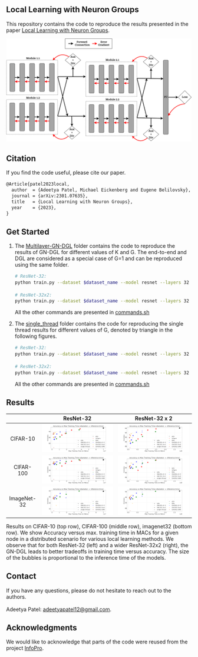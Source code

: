 ## Local Learning with Neuron Groups
This repository contains the code to reproduce the results presented in the paper [Local Learning with Neuron Groups](https://arxiv.org/abs/2301.07635).

![GN-DGL](Figures/ML_GN_DGL.png)

## Citation
If you find the code useful, please cite our paper.
```
@Article{patel2023local,
  author  = {Adeetya Patel, Michael Eickenberg and Eugene Belilovsky},
  journal = {arXiv:2301.07635},
  title   = {Local Learning with Neuron Groups},
  year    = {2023},
}
```
## Get Started

1. The [Multilayer-GN-DGL](Multilayer_GN_DGL) folder contains the code to reproduce the results of GN-DGL for different values of K and G. The end-to-end and DGL are considered as a special case of G=1 and can be reproduced using the same folder.
   ```bash
   # ResNet-32:
   python train.py --dataset $dataset_name --model resnet --layers 32 --droprate 0.0 --cos_lr  --local_module_num $K --groups $G --local_loss_mode cross_entropy --aux_net_widen 1 --wide-list 16,16,32,64 --aux_net_feature_dim 128 --aux_net_config 1c2f --detach --detach-ratio 1.0 --div-reg --div-temp 3.0 --div-weight 0.5 --eval-ensemble --ensemble-type layerwise
    
   # ResNet-32x2:
   python train.py --dataset $dataset_name --model resnet --layers 32 --droprate 0.0 --cos_lr  --local_module_num $K --groups $G --local_loss_mode cross_entropy --aux_net_widen 1 --wide-list 32,32,64,128 --aux_net_feature_dim 128 --aux_net_config 1c2f --detach --detach-ratio 1.0 --div-reg --div-temp 3.0 --div-weight 0.5 --eval-ensemble --ensemble-type layerwise
   ```
    
   All the other commands are presented in [commands\.sh](Multilayer_GN_DGL/commands.sh)

2. The [single_thread](single_thread) folder contains the code for reproducing the single thread results for different values of G, denoted by triangle in the following figures.
   
   ```bash
   # ResNet-32:
   python train.py --dataset $dataset_name --model resnet --layers 32 --droprate 0.0 --cos_lr --local_module_num 1A  --groups $G --local_loss_mode cross_entropy --aux_net_widen 1 --wide-list 16,16,32,64 --aux_net_feature_dim 128 --aux_net_config 1c2f --eval-ensemble --ensemble-type layerwise
    
   # ResNet-32x2:
   python train.py --dataset $dataset_name --model resnet --layers 32 --droprate 0.0 --cos_lr --local_module_num 1A  --groups $G --local_loss_mode cross_entropy --aux_net_widen 1 --wide-list 32,32,64,128 --aux_net_feature_dim 128 --aux_net_config 1c2f --eval-ensemble --ensemble-type layerwise
   ```
    
   All the other commands are presented in [commands\.sh](single_thread/commands.sh)

## Results
| |ResNet-32|ResNet-32 x 2|
| :---: | :---: | :---: |
| CIFAR-10 |![](Figures/Resnet-32_cifar10.png) | ![](Figures/Resnet-32x2_cifar10.png) |
| CIFAR-100 |![](Figures/Resnet-32_cifar100.png) | ![](Figures/Resnet-32x2_cifar100.png) |
| ImageNet-32|![](Figures/Resnet-32_imagenet32.png) | ![](Figures/Resnet-32x2_imagenet32.png) |

Results on CIFAR-10 (top row), CIFAR-100 (middle row), imagenet32 (bottom row). We show Accuracy versus max. training time
in MACs for a given node in a distributed scenario for various local learning methods. We observe that for both ResNet-32 (left) and a wider
ResNet-32x2 (right), the GN-DGL leads to better tradeoffs in training time versus accuracy. The size of the bubbles is proportional to the
inference time of the models.

## Contact
If you have any questions, please do not hesitate to reach out to the authors. 
<br><br>Adeetya Patel: adeetyapatel12@gmail.com.

## Acknowledgments
We would like to acknowledge that parts of the code were reused from the project [InfoPro](https://github.com/blackfeather-wang/InfoPro-Pytorch).
